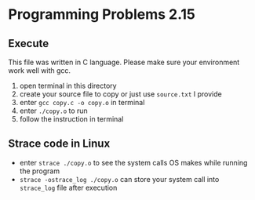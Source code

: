# Programming Problems 2.15

## Execute
This file was written in C language. Please make sure your environment work well with gcc.

1. open terminal in this directory
2. create your source file to copy or just use `source.txt` I provide
3. enter `gcc copy.c -o copy.o` in terminal
4. enter `./copy.o`  to run
5. follow the instruction in terminal

## Strace code in Linux

- enter `strace ./copy.o` to see the system calls OS makes while running the program
- `strace -ostrace_log ./copy.o` can store your system call into `strace_log` file after execution

